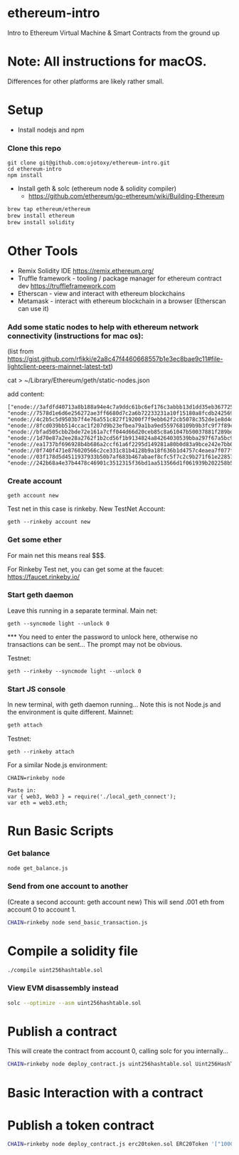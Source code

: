 # ethereum-intro
Intro to Ethereum Virtual Machine &amp; Smart Contracts from the ground up

# Note: All instructions for macOS.
Differences for other platforms are likely rather small.

# Setup

* Install nodejs and npm

### Clone this repo
```
git clone git@github.com:ojotoxy/ethereum-intro.git
cd ethereum-intro
npm install
```

* Install geth & solc (ethereum node & solidity compiler)
  - https://github.com/ethereum/go-ethereum/wiki/Building-Ethereum
  
```bash
brew tap ethereum/ethereum
brew install ethereum
brew install solidity
```


# Other Tools
* Remix Solidity IDE https://remix.ethereum.org/
* Truffle framework - tooling / package manager for ethereum contract dev https://truffleframework.com 
* Etherscan - view and interact with ethereum blockchains
* Metamask - interact with ethereum blockchain in a browser (Etherscan can use it)

 
### Add some static nodes to help with ethereum network connectivity (instructions for mac os):
(list from https://gist.github.com/rfikki/e2a8c47f4460668557b1e3ec8bae9c11#file-lightclient-peers-mainnet-latest-txt)

cat > ~/Library/Ethereum/geth/static-nodes.json

add content:
```
["enode://3afdfd40713a8b188a94e4c7a9ddc61bc6ef176c3abbb13d1dd35eb367725b95329a7570039044dbffa49c50d4aa65f0a1f99ee68e46b8e2f09100d11d4fc85a@31.17.230.132:30303", 
"enode://7578d1e6d6e256272ae3ff6680d7c2a6b72233231a10f15180a8fcdb2425692c81542a3e7255a804ceda8b081987d007e4e30f9a9e893107b344d7b9b07b11f1@50.250.156.59:30303", 
"enode://4c2b5c5d9503b7f4e76a551c827f19200f7f9ebb62f2cb5078c352de1e8d4d1006efa8fc143f9ccf2c8fd85836198dc1c69729dfa1c54d63f5d1d57fd8781bf8@62.151.178.212:30303", 
"enode://8fcd039bb514ccac1f207d9b23efbea79a1ba9ed559768109b9b3fc9f7f89cfc3a6cd3e11ec1d92a93bdbfe2322e43f3bb3d9519530e8b503c92294116c38c32@108.232.148.241:30303", 
"enode://bfad505cbb2bde72e161a7cff044d66d20ceb85c8a61047b50037881f289bd2dcc064189ade2077daddd5b20fd2fc6dee7208f227ae2a34361bf51751d225e8e@51.15.220.91:30303", 
"enode://1d70e87a2ee28a2762f1b2cd56f1b9134824a84264030539bba297f67a5bc9ec7ae3016b5f900dc59b1c27b4e258a63fc282a37b2dd6e25a8377473530513394@208.88.169.151:30303", 
"enode://ea1737bf696928b4b686a2ccf61a6f2295d149281a80b0d83a9bce242e7bb084434c0837a2002d4cc2840663571ecf3e45517545499c466e4373c69951d090fe@163.172.181.92:30303", 
"enode://0f740f471e876020566c2ce331c81b4128b9a18f636b1d4757c4eaea7f077f4b15597a743f163280293b0a7e35092064be11c4ec199b9905541852a36be9004b@206.221.178.149:30303", 
"enode://03f178d5d4511937933b50b7af683b467abaef8cfc5f7c2c9b271f61e228578ae192aaafc7f0d8035dfa994e734c2c2f72c229e383706be2f4fa43efbe9f94f4@163.172.149.200:30303", 
"enode://242b68a4e37b4478c46901c3512315f36bd1aa513566d1f061939b202258b55d63d66367bc5807e62ec03ae673bead9a351846e3f23284ce79537ff7afa65615@34.201.26.61:30303"]
```

### Create account

```
geth account new
```

Test net in this case is rinkeby.
New TestNet Account:
```
geth --rinkeby account new
```

### Get some ether

For main net this means real $$$.

For Rinkeby Test net, you can get some at the faucet:
https://faucet.rinkeby.io/

### Start geth daemon
Leave this running in a separate terminal.
Main net:
```
geth --syncmode light --unlock 0
```
*** You need to enter the password to unlock here, otherwise no transactions can be sent... The prompt may not be obvious.

Testnet:
```
geth --rinkeby --syncmode light --unlock 0
```

### Start JS console
In new terminal, with geth daemon running... Note this is not Node.js and the environment is quite different.
Mainnet:
```bash
geth attach
```
Testnet:
```
geth --rinkeby attach
```

For a similar Node.js environment:
```
CHAIN=rinkeby node

Paste in:
var { web3, Web3 } = require('./local_geth_connect');
var eth = web3.eth;

```


# Run Basic Scripts

### Get balance
```bash
node get_balance.js
```

### Send from one account to another
(Create a second account: geth account new)
This will send .001 eth from account 0 to account 1.
```bash
CHAIN=rinkeby node send_basic_transaction.js
```


# Compile a solidity file
```bash
./compile uint256hashtable.sol
```


### View EVM disassembly instead
```bash
solc --optimize --asm uint256hashtable.sol
```


# Publish a contract
This will create the contract from account 0, calling solc for you internally...
```bash
CHAIN=rinkeby node deploy_contract.js uint256hashtable.sol Uint256HashTable
```

# Basic Interaction with a contract

# Publish a token contract
```bash
CHAIN=rinkeby node deploy_contract.js erc20token.sol ERC20Token '["1000000000000","CoinyCoin","1","CC"]'
```
